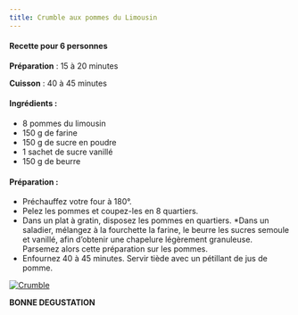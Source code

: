 ```yaml
---
title: Crumble aux pommes du Limousin
---
```




#### Recette pour 6 personnes

**Préparation** : 15 à 20 minutes

**Cuisson** : 40 à 45 minutes

#### Ingrédients :

* 8 pommes du limousin
* 150 g de farine
* 150 g de sucre en poudre
* 1 sachet de sucre vanillé
* 150 g de beurre


#### Préparation :

* Préchauffez votre four à 180°.
* Pelez les pommes et coupez-les en 8 quartiers.
* Dans un plat à gratin, disposez les pommes en quartiers.
*Dans un saladier, mélangez à la fourchette la farine, le beurre les sucres
semoule et vanillé, afin d’obtenir une chapelure légèrement granuleuse.
Parsemez alors cette préparation sur les pommes.
* Enfournez 40 à 45 minutes. Servir tiède avec un pétillant de jus de pomme.

<div class="image-container">
    <a class="thumbnail" href="{{ site.baseurl }}/assets/images/recettes/crumble.jpg">
        <img src="{{ site.baseurl }}/assets/images/recettes/crumble-vignette.jpg" alt="Crumble" title="Crumble" />
    </a>
</div>

**BONNE DEGUSTATION**

